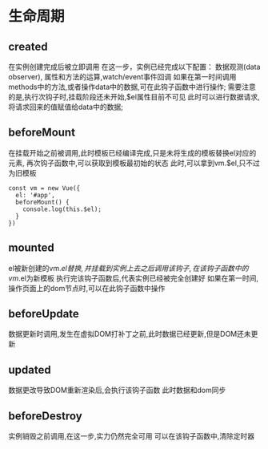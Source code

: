 # 生命周期

## created 
在实例创建完成后被立即调用
在这一步，实例已经完成以下配置：
数据观测(data observer), 属性和方法的运算,watch/event事件回调
如果在第一时间调用methods中的方法,或者操作data中的数据,可在此钩子函数中进行操作;
需要注意的是,执行次钩子时,挂载阶段还未开始,$el属性目前不可见
此时可以进行数据请求,将请求回来的值赋值给data中的数据;

## beforeMount
在挂载开始之前被调用,此时模板已经编译完成,只是未将生成的模板替换el对应的元素,
再次钩子函数中,可以获取到模板最初始的状态
此时,可以拿到vm.$el,只不过为旧模板
```
const vm = new Vue({
  el: '#app',
  beforeMount() {
    console.log(this.$el);
  }
})
```
## mounted
el被新创建的vm.$el替换,并挂载到实例上去之后调用该钩子,
在该钩子函数中的vm.$el为新模板
执行完该钩子函数后,代表实例已经被完全创建好
如果在第一时间,操作页面上的dom节点时,可以在此钩子函数中操作

## beforeUpdate
数据更新时调用,发生在虚拟DOM打补丁之前,此时数据已经更新,但是DOM还未更新

## updated

数据更改导致DOM重新渲染后,会执行该钩子函数
此时数据和dom同步

## beforeDestroy
实例销毁之前调用,在这一步,实力仍然完全可用
可以在该钩子函数中,清除定时器
